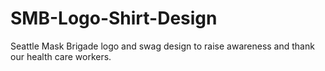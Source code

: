 # SMB-Logo-Shirt-Design
Seattle Mask Brigade logo and swag design to raise awareness and thank our health care workers.
